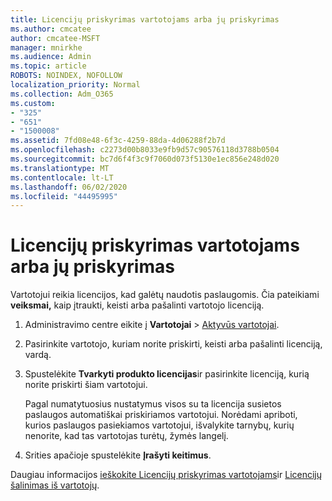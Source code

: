```yaml
---
title: Licencijų priskyrimas vartotojams arba jų priskyrimas
ms.author: cmcatee
author: cmcatee-MSFT
manager: mnirkhe
ms.audience: Admin
ms.topic: article
ROBOTS: NOINDEX, NOFOLLOW
localization_priority: Normal
ms.collection: Adm_O365
ms.custom:
- "325"
- "651"
- "1500008"
ms.assetid: 7fd08e48-6f3c-4259-88da-4d06288f2b7d
ms.openlocfilehash: c2273d00b8033e9fb9d57c90576118d3788b0504
ms.sourcegitcommit: bc7d6f4f3c9f7060d073f5130e1ec856e248d020
ms.translationtype: MT
ms.contentlocale: lt-LT
ms.lasthandoff: 06/02/2020
ms.locfileid: "44495995"
---
```

# <a name="assign-or-unassign-licenses-to-users"></a>Licencijų priskyrimas vartotojams arba jų priskyrimas

Vartotojui reikia licencijos, kad galėtų naudotis paslaugomis. Čia pateikiami **veiksmai,** kaip įtraukti, keisti arba pašalinti vartotojo licenciją.
  
1. Administravimo centre eikite į **Vartotojai** \> [Aktyvūs vartotojai](https://go.microsoft.com/fwlink/p/?linkid=834822).

2. Pasirinkite vartotojo, kuriam norite priskirti, keisti arba pašalinti licenciją, vardą.

3. Spustelėkite **Tvarkyti produkto licencijas**ir pasirinkite licenciją, kurią norite priskirti šiam vartotojui.

    Pagal numatytuosius nustatymus visos su ta licencija susietos paslaugos automatiškai priskiriamos vartotojui. Norėdami apriboti, kurios paslaugos pasiekiamos vartotojui, išvalykite tarnybų, kurių nenorite, kad tas vartotojas turėtų, žymės langelį.

4. Srities apačioje spustelėkite **Įrašyti keitimus**.

Daugiau informacijos [ieškokite Licencijų priskyrimas vartotojams](https://docs.microsoft.com/microsoft-365/admin/add-users/add-users)ir [Licencijų šalinimas iš vartotojų](https://docs.microsoft.com/microsoft-365/admin/add-users/delete-a-user).